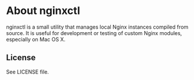 # About nginxctl

nginxctl is a small utility that manages local Nginx instances compiled from source. It is useful
for development or testing of custom Nginx modules, especially on Mac OS X.

## License

See LICENSE file.